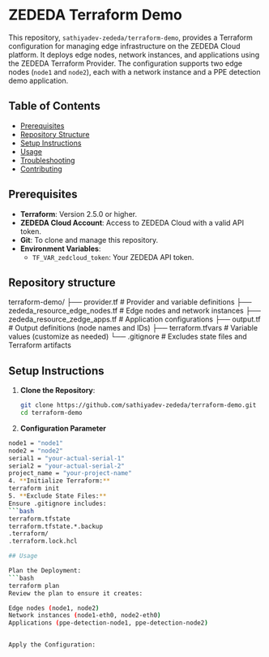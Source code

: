 # ZEDEDA Terraform Demo

This repository, `sathiyadev-zededa/terraform-demo`, provides a Terraform configuration for managing edge infrastructure on the ZEDEDA Cloud platform. It deploys edge nodes, network instances, and applications using the ZEDEDA Terraform Provider. The configuration supports two edge nodes (`node1` and `node2`), each with a network instance and a PPE detection demo application.

## Table of Contents
- [Prerequisites](#prerequisites)
- [Repository Structure](#repository-structure)
- [Setup Instructions](#setup-instructions)
- [Usage](#usage)
- [Troubleshooting](#troubleshooting)
- [Contributing](#contributing)

## Prerequisites
- **Terraform**: Version 2.5.0 or higher.
- **ZEDEDA Cloud Account**: Access to ZEDEDA Cloud with a valid API token.
- **Git**: To clone and manage this repository.
- **Environment Variables**:
  - `TF_VAR_zedcloud_token`: Your ZEDEDA API token.

## Repository structure
terraform-demo/
├── provider.tf                   # Provider and variable definitions
├── zededa_resource_edge_nodes.tf  # Edge nodes and network instances
├── zededa_resource_zedge_apps.tf  # Application configurations
├── output.tf                 # Output definitions (node names and IDs)
├── terraform.tfvars          # Variable values (customize as needed)
└── .gitignore                # Excludes state files and Terraform artifacts


## Setup Instructions

1. **Clone the Repository**:
   ```bash
   git clone https://github.com/sathiyadev-zededa/terraform-demo.git
   cd terraform-demo
2. **Configuration Parameter**
```bash
node1 = "node1"
node2 = "node2"
serial1 = "your-actual-serial-1"
serial2 = "your-actual-serial-2"
project_name = "your-project-name"
4. **Initialize Terraform:**
terraform init
5. **Exclude State Files:**
Ensure .gitignore includes:
```bash
terraform.tfstate
terraform.tfstate.*.backup
.terraform/
.terraform.lock.hcl

## Usage

Plan the Deployment:
```bash
terraform plan
Review the plan to ensure it creates:

Edge nodes (node1, node2)
Network instances (node1-eth0, node2-eth0)
Applications (ppe-detection-node1, ppe-detection-node2)


Apply the Configuration:

